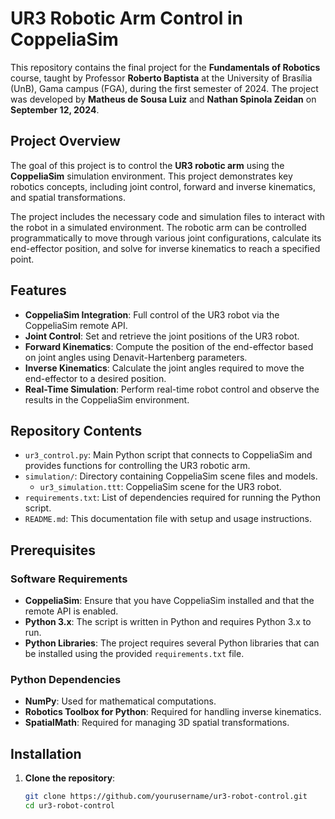 # UR3 Robotic Arm Control in CoppeliaSim

This repository contains the final project for the **Fundamentals of Robotics** course, taught by Professor **Roberto Baptista** at the University of Brasília (UnB), Gama campus (FGA), during the first semester of 2024. The project was developed by **Matheus de Sousa Luiz** and **Nathan Spinola Zeidan** on **September 12, 2024**.

## Project Overview

The goal of this project is to control the **UR3 robotic arm** using the **CoppeliaSim** simulation environment. This project demonstrates key robotics concepts, including joint control, forward and inverse kinematics, and spatial transformations.

The project includes the necessary code and simulation files to interact with the robot in a simulated environment. The robotic arm can be controlled programmatically to move through various joint configurations, calculate its end-effector position, and solve for inverse kinematics to reach a specified point.

## Features

- **CoppeliaSim Integration**: Full control of the UR3 robot via the CoppeliaSim remote API.
- **Joint Control**: Set and retrieve the joint positions of the UR3 robot.
- **Forward Kinematics**: Compute the position of the end-effector based on joint angles using Denavit-Hartenberg parameters.
- **Inverse Kinematics**: Calculate the joint angles required to move the end-effector to a desired position.
- **Real-Time Simulation**: Perform real-time robot control and observe the results in the CoppeliaSim environment.

## Repository Contents

- `ur3_control.py`: Main Python script that connects to CoppeliaSim and provides functions for controlling the UR3 robotic arm.
- `simulation/`: Directory containing CoppeliaSim scene files and models.
  - `ur3_simulation.ttt`: CoppeliaSim scene for the UR3 robot.
- `requirements.txt`: List of dependencies required for running the Python script.
- `README.md`: This documentation file with setup and usage instructions.

## Prerequisites

### Software Requirements

- **CoppeliaSim**: Ensure that you have CoppeliaSim installed and that the remote API is enabled.
- **Python 3.x**: The script is written in Python and requires Python 3.x to run.
- **Python Libraries**: The project requires several Python libraries that can be installed using the provided `requirements.txt` file.

### Python Dependencies

- **NumPy**: Used for mathematical computations.
- **Robotics Toolbox for Python**: Required for handling inverse kinematics.
- **SpatialMath**: Required for managing 3D spatial transformations.

## Installation

1. **Clone the repository**:
   ```bash
   git clone https://github.com/yourusername/ur3-robot-control.git
   cd ur3-robot-control

